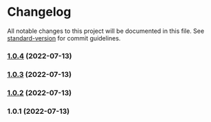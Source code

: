 # Changelog

All notable changes to this project will be documented in this file. See [standard-version](https://github.com/conventional-changelog/standard-version) for commit guidelines.

### [1.0.4](https://github.com/jeloagnasin/standard-version-issue/compare/v1.0.3...v1.0.4) (2022-07-13)

### [1.0.3](https://github.com/jeloagnasin/standard-version-issue/compare/v1.0.2...v1.0.3) (2022-07-13)

### [1.0.2](https://github.com/jeloagnasin/standard-version-issue/compare/v1.0.1...v1.0.2) (2022-07-13)

### 1.0.1 (2022-07-13)
